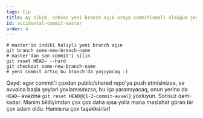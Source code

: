 ```yaml
---
tags: tip
title: Ay sikim, Səhvən yeni branch açıb oraya commitləməli olduğum şeyi, master branch'na commitlədim!
id: accidental-commit-master
order: 4
---
```


```git
# master'in indiki halıylı yeni branch açın
git branch some-new-branch-name
# master'dən son commit'i silin
git reset HEAD~ --hard
git checkout some-new-branch-name
# yeni commit artıq bu branch'da yaşıyacaq :)
```

Qeyd: əgər commit'i çoxdan public/shared repo'ya push etmisinizsə, və əvvəlcə başla şeyləri yoxlamısınızsa, bu işə yaramıyacaq, onun yerinə də `HEAD~` əvəzinə `git reset HEAD@{1-2-commit-əvvəl}` yoxluyun. Sonsuz qəm-kədər. Mənim bildiyimdən çox çox daha qısa yolla mənə məsləhət görən bir çox adam oldu. Hamısına çox təşəkkürlər!